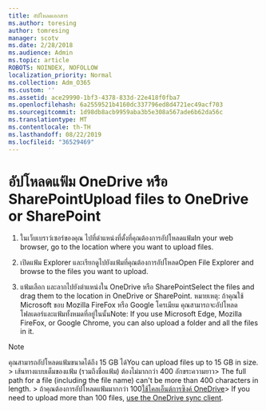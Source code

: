 ```yaml
---
title: อัปโหลดเอกสาร
ms.author: toresing
author: tomresing
manager: scotv
ms.date: 2/28/2018
ms.audience: Admin
ms.topic: article
ROBOTS: NOINDEX, NOFOLLOW
localization_priority: Normal
ms.collection: Adm_O365
ms.custom: ''
ms.assetid: ace29990-1bf3-4378-833d-22e418f0fba7
ms.openlocfilehash: 6a2559521b4160dc337796ed8d4721ec49acf703
ms.sourcegitcommit: 1d98db8acb9959aba3b5e308a567ade6b62da56c
ms.translationtype: MT
ms.contentlocale: th-TH
ms.lasthandoff: 08/22/2019
ms.locfileid: "36529469"
---
```

# <a name="upload-files-to-onedrive-or-sharepoint"></a><span data-ttu-id="46e9f-102">อัปโหลดแฟ้ม OneDrive หรือ SharePoint</span><span class="sxs-lookup"><span data-stu-id="46e9f-102">Upload files to OneDrive or SharePoint</span></span>

1. <span data-ttu-id="46e9f-103">ในเว็บเบราว์เซอร์ของคุณ ไปที่ตำแหน่งที่ตั้งที่คุณต้องการอัปโหลดแฟ้ม</span><span class="sxs-lookup"><span data-stu-id="46e9f-103">In your web browser, go to the location where you want to upload files.</span></span>
    
2. <span data-ttu-id="46e9f-104">เปิดแฟ้ม Explorer และเรียกดูไปยังแฟ้มที่คุณต้องการอัปโหลด</span><span class="sxs-lookup"><span data-stu-id="46e9f-104">Open File Explorer and browse to the files you want to upload.</span></span>
    
3. <span data-ttu-id="46e9f-105">แฟ้มเลือก และลากไปยังตำแหน่งใน OneDrive หรือ SharePoint</span><span class="sxs-lookup"><span data-stu-id="46e9f-105">Select the files and drag them to the location in OneDrive or SharePoint.</span></span> <span data-ttu-id="46e9f-106">หมายเหตุ: ถ้าคุณใช้ Microsoft ขอบ Mozilla FireFox หรือ Google โครเมียม คุณสามารถจะอัปโหลดโฟลเดอร์และแฟ้มทั้งหมดที่อยู่ในนั้น</span><span class="sxs-lookup"><span data-stu-id="46e9f-106">Note: If you use Microsoft Edge, Mozilla FireFox, or Google Chrome, you can also upload a folder and all the files in it.</span></span>
    
> [!NOTE]
>  <span data-ttu-id="46e9f-107">คุณสามารถอัปโหลดแฟ้มขนาดได้ถึง 15 GB ได้</span><span class="sxs-lookup"><span data-stu-id="46e9f-107">You can upload files up to 15 GB in size.</span></span> <span data-ttu-id="46e9f-108">> เส้นทางแบบเต็มของแฟ้ม (รวมถึงชื่อแฟ้ม) ต้องไม่มากกว่า 400 อักขระความยาว</span><span class="sxs-lookup"><span data-stu-id="46e9f-108">>  The full path for a file (including the file name) can't be more than 400 characters in length.</span></span> <span data-ttu-id="46e9f-109">> ถ้าคุณต้องการอัปโหลดแฟ้มมากกว่า 100[ใช้ไคลเอ็นต์การซิงค์ OneDrive](https://go.microsoft.com/fwlink/?linkid=866427)</span><span class="sxs-lookup"><span data-stu-id="46e9f-109">>  If you need to upload more than 100 files, [use the OneDrive sync client](https://go.microsoft.com/fwlink/?linkid=866427).</span></span> 
  

